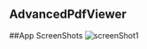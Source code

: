 ## AdvancedPdfViewer

##App ScreenShots
![screenShot1](https://user-images.githubusercontent.com/57729176/138835549-eda180d9-9549-4424-8215-833e659453a5.png)


